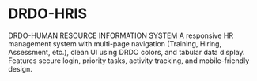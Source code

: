 # DRDO-HRIS
DRDO-HUMAN RESOURCE INFORMATION SYSTEM
A responsive HR management system with multi-page navigation (Training, Hiring, Assessment, etc.), clean UI using DRDO colors, and tabular data display. Features secure login, priority tasks, activity tracking, and mobile-friendly design.
